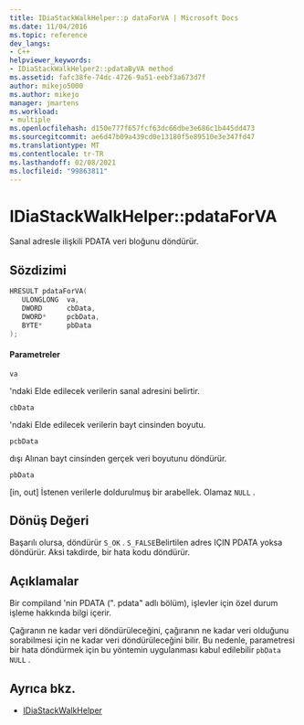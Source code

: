 ```yaml
---
title: IDiaStackWalkHelper::p dataForVA | Microsoft Docs
ms.date: 11/04/2016
ms.topic: reference
dev_langs:
- C++
helpviewer_keywords:
- IDiaStackWalkHelper2::pdataByVA method
ms.assetid: fafc38fe-74dc-4726-9a51-eebf3a673d7f
author: mikejo5000
ms.author: mikejo
manager: jmartens
ms.workload:
- multiple
ms.openlocfilehash: d150e777f657fcf63dc66dbe3e686c1b445dd473
ms.sourcegitcommit: ae6d47b09a439cd0e13180f5e89510e3e347fd47
ms.translationtype: MT
ms.contentlocale: tr-TR
ms.lasthandoff: 02/08/2021
ms.locfileid: "99863811"
---
```

# <a name="idiastackwalkhelperpdataforva"></a>IDiaStackWalkHelper::pdataForVA
Sanal adresle ilişkili PDATA veri bloğunu döndürür.

## <a name="syntax"></a>Sözdizimi

```C++
HRESULT pdataForVA( 
   ULONGLONG  va,
   DWORD      cbData,
   DWORD*     pcbData,
   BYTE*      pbData
);
```

#### <a name="parameters"></a>Parametreler
 `va`

'ndaki Elde edilecek verilerin sanal adresini belirtir.

 `cbData`

'ndaki Elde edilecek verilerin bayt cinsinden boyutu.

 `pcbData`

dışı Alınan bayt cinsinden gerçek veri boyutunu döndürür.

 `pbData`

[in, out] İstenen verilerle doldurulmuş bir arabellek. Olamaz `NULL` .

## <a name="return-value"></a>Dönüş Değeri
 Başarılı olursa, döndürür `S_OK` . `S_FALSE`Belirtilen adres IÇIN PDATA yoksa döndürür. Aksi takdirde, bir hata kodu döndürür.

## <a name="remarks"></a>Açıklamalar
 Bir compiland 'nin PDATA (". pdata" adlı bölüm), işlevler için özel durum işleme hakkında bilgi içerir.

 Çağıranın ne kadar veri döndürüleceğini, çağıranın ne kadar veri olduğunu sorabilmesi için ne kadar veri döndürüleceğini bilir. Bu nedenle, parametresi bir hata döndürmek için bu yöntemin uygulanması kabul edilebilir `pbData` `NULL` .

## <a name="see-also"></a>Ayrıca bkz.
- [IDiaStackWalkHelper](../../debugger/debug-interface-access/idiastackwalkhelper.md)